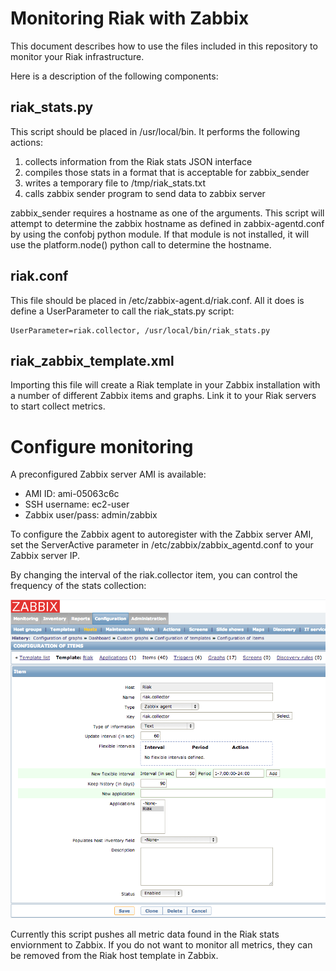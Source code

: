 # Monitoring Riak with Zabbix

This document describes how to use the files included in this repository to monitor your Riak infrastructure.

Here is a description of the following components:


## riak_stats.py

This script should be placed in /usr/local/bin.  It performs the following actions:

1. collects information from the Riak stats JSON interface
2. compiles those stats in a format that is acceptable for zabbix_sender
3. writes a temporary file to /tmp/riak_stats.txt
4. calls zabbix sender program to send data to zabbix server

zabbix_sender requires a hostname as one of the arguments.  This script will attempt to determine the zabbix hostname as defined in zabbix-agentd.conf by using the confobj python module.  If that module is not installed, it will use the platform.node() python call to determine the hostname.



## riak.conf

This file should be placed in /etc/zabbix-agent.d/riak.conf.  All it does is define a UserParameter to call the riak_stats.py script:

	UserParameter=riak.collector, /usr/local/bin/riak_stats.py
	
## riak_zabbix_template.xml

Importing this file will create a Riak template in your Zabbix installation with a number 
of different Zabbix items and graphs.  Link it to your Riak servers to start collect metrics.	



# Configure monitoring

A preconfigured Zabbix server AMI is available: 

* AMI ID: ami-05063c6c
* SSH username: ec2-user
* Zabbix user/pass: admin/zabbix


To configure the Zabbix agent to autoregister with the Zabbix server AMI, set the ServerActive parameter in /etc/zabbix/zabbix_agentd.conf to your Zabbix server IP. 


By changing the interval of the riak.collector item, you can control the frequency of the stats collection:

![image](images/zabbix-riak.collector.png)


Currently this script pushes all metric data found in the Riak stats enviornment to Zabbix. If you do not want to monitor all metrics, they can be removed from the Riak host template in Zabbix.
